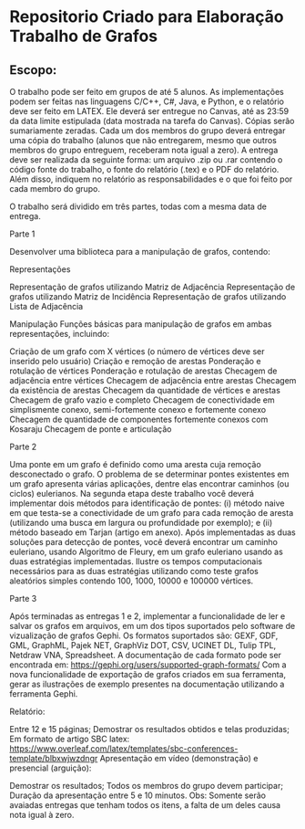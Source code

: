 # Repositorio Criado para Elaboração Trabalho de Grafos

## Escopo:

O trabalho pode ser feito em grupos de até 5 alunos. As implementações podem ser feitas nas linguagens C/C++, C#, Java, e Python, e o relatório deve ser feito em LATEX. Ele deverá ser entregue no Canvas, até as 23:59 da data limite estipulada (data mostrada na tarefa do Canvas). Cópias serão sumariamente zeradas. Cada um dos membros do grupo deverá entregar uma cópia do trabalho (alunos que não entregarem, mesmo que outros membros do grupo entreguem, receberam nota igual a zero). A entrega deve ser realizada da seguinte forma: um arquivo .zip ou .rar contendo o código fonte do trabalho, o fonte do relatório (.tex) e o PDF do relatório. Além disso, indiquem no relatório as responsabilidades e o que foi feito por cada membro do grupo.

O trabalho será dividido em três partes, todas com a mesma data de entrega.

 

Parte 1

Desenvolver uma biblioteca para a manipulação de grafos, contendo:

Representações

Representação de grafos utilizando Matriz de Adjacência
Representação de grafos utilizando Matriz de Incidência
Representação de grafos utilizando Lista de Adjacência
 

Manipulação
Funções básicas para manipulação de grafos em ambas representações, incluindo:

Criação de um grafo com X vértices (o número de vértices deve ser inserido pelo usuário)
Criação e remoção de arestas
Ponderação e rotulação de vértices
Ponderação e rotulação de arestas
Checagem de adjacência entre vértices
Checagem de adjacência entre arestas
Checagem da existência de arestas
Checagem da quantidade de vértices e arestas
Checagem de grafo vazio e completo
Checagem de conectividade em simplismente conexo, semi-fortemente conexo e fortemente conexo
Checagem de quantidade de componentes fortemente conexos com Kosaraju
Checagem de ponte e articulação

Parte 2

Uma ponte em um grafo é definido como uma aresta cuja remoção desconectado o grafo. O problema de se determinar pontes existentes em um grafo apresenta várias aplicações, dentre elas encontrar caminhos (ou ciclos) eulerianos. Na segunda etapa deste trabalho você deverá  implementar dois métodos para identificação de pontes: (i) método naive em que testa-se a conectividade de um grafo para cada remoção de aresta (utilizando uma busca em largura ou profundidade por exemplo); e (ii) método baseado em Tarjan (artigo em anexo). Após implementadas as duas soluções para detecção de pontes, você deverá encontrar um caminho euleriano, usando Algoritmo de Fleury, em um grafo euleriano usando as duas estratégias implementadas. Ilustre os tempos computacionais necessários para as duas estratégias utilizando como teste
grafos aleatórios simples contendo 100, 1000, 10000 e 100000 vértices.

 

Parte 3

Após terminadas as entregas 1 e 2, implementar a funcionalidade de ler e salvar os grafos em arquivos, em um dos tipos suportados pelo software de vizualização de grafos Gephi. Os formatos suportados são: GEXF, GDF, GML, GraphML, Pajek NET, GraphViz DOT, CSV, UCINET DL, Tulip TPL, Netdraw VNA, Spreadsheet. A documentação de cada formato pode ser encontrada em: https://gephi.org/users/supported-graph-formats/
Com a nova funcionalidade de exportação de grafos criados em sua ferramenta, gerar as ilustrações de exemplo presentes na documentação utilizando a ferramenta Gephi.

 

Relatório:

Entre 12 e 15 páginas;
Demostrar os resultados obtidos e telas produzidas;
Em formato de artigo SBC latex: https://www.overleaf.com/latex/templates/sbc-conferences-template/blbxwjwzdngr
Apresentação em vídeo (demonstração) e presencial (arguição):

Demostrar os resultados;
Todos os membros do grupo devem participar;
Duração da apresentação entre 5 e 10 minutos.
Obs: Somente serão avaiadas entregas que tenham todos os itens, a falta de um deles causa nota igual à zero.
 
